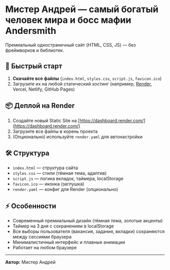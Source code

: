 # Мистер Андрей — самый богатый человек мира и босс мафии Andersmith

Премиальный одностраничный сайт (HTML, CSS, JS) — без фреймворков и библиотек.

## 🚀 Быстрый старт

1. **Скачайте все файлы** (`index.html`, `styles.css`, `script.js`, `favicon.ico`)
2. Загрузите их на любой статический хостинг (например, [Render](https://render.com), Vercel, Netlify, GitHub Pages)

## 📦 Деплой на Render

1. Создайте новый Static Site на [https://dashboard.render.com/](https://dashboard.render.com/)
2. Загрузите все файлы в корень проекта
3. (Опционально) используйте `render.yaml` для автонастройки

## 🛠 Структура
- `index.html` — структура сайта
- `styles.css` — стили (тёмная тема, адаптив)
- `script.js` — логика вкладок, таймера, localStorage
- `favicon.ico` — иконка (заглушка)
- `render.yaml` — конфиг для Render (опционально)

## ⚡ Особенности
- Современный премиальный дизайн (тёмная тема, золотые акценты)
- Таймер на 3 дня с сохранением в localStorage
- Все выборы пользователя (вакансия, задания, вкладки) сохраняются между сессиями браузера
- Минималистичный интерфейс и плавные анимации
- Работает на любом браузере

---

**Автор:** Мистер Андрей

